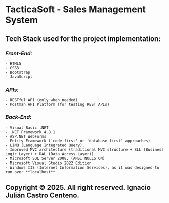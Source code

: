 # TacticaSoft - Sales Management System

## **Tech Stack used for the project implementation:**

  ### _**Front-End:**_
    - HTML5
    - CSS3
    - Bootstrap
    - JavaScript

  ### _**APIs:**_
    - RESTful API (only when needed)
    - Postman API Platform (for testing REST APIs)

  ### _**Back-End:**_
    - Visual Basic .NET
    - .NET Framework 4.8.1
    - ASP.NET WebForms
    - Entity Framework ('code-first' or 'database first' approaches)
    - LINQ (Language Integrated Query).
    - Improved MVC architecture (traditional MVC structure + BLL (Business Logic Layer) + DAL (Data Access Layer))
    - Microsoft SQL Server 2008, (ANSI NULLS ON)
    - Microsoft Visual Studio 2022 Edition
    - Windows IIS (Internet Information Services), as it was designed to run over **localhost**

## Copyright © 2025. All right reserved. Ignacio Julián Castro Centeno.
